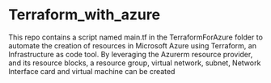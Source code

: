 # Terraform_with_azure
This repo contains a script named main.tf in the TerraformForAzure folder to automate the creation of resources in Microsoft Azure using Terraform, an Infrastructure as code tool. 
By leveraging the Azurerm resource provider, and its resource blocks, a resource group, virtual network, subnet, Network Interface card and virtual machine can be created
